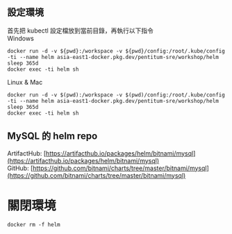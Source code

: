 ## 設定環境
首先把 kubectl 設定檔放到當前目錄，再執行以下指令  
Windows
```
docker run -d -v ${pwd}:/workspace -v ${pwd}/config:/root/.kube/config -ti --name helm asia-east1-docker.pkg.dev/pentitum-sre/workshop/helm sleep 365d
docker exec -ti helm sh
```

Linux & Mac
```
docker run -d -v $(pwd):/workspace -v $(pwd)/config:/root/.kube/config -ti --name helm asia-east1-docker.pkg.dev/pentitum-sre/workshop/helm sleep 365d
docker exec -ti helm sh
```

## MySQL 的 helm repo
ArtifactHub: [https://artifacthub.io/packages/helm/bitnami/mysql](https://artifacthub.io/packages/helm/bitnami/mysql)  
GitHub: [https://github.com/bitnami/charts/tree/master/bitnami/mysql](https://github.com/bitnami/charts/tree/master/bitnami/mysql)


# 關閉環境
```
docker rm -f helm
```